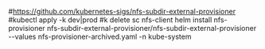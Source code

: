 #https://github.com/kubernetes-sigs/nfs-subdir-external-provisioner
#kubectl apply -k dev|prod
#k delete sc nfs-client
helm install nfs-provisioner nfs-subdir-external-provisioner/nfs-subdir-external-provisioner --values nfs-provisioner-archived.yaml -n kube-system

